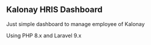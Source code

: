 ## Kalonay HRIS Dashboard

Just simple dashboard to manage employee of Kalonay

Using PHP 8.x and Laravel 9.x